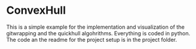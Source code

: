 # ConvexHull
This is a simple example for the implementation and visualization of the gitwrapping and the quickhull algohrithms. Everything is coded in python.
The code an the readme for the project setup is in the project folder. 
